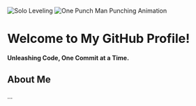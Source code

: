 ![Solo Leveling](https://example.com/solo_leveling_image.jpg)
![One Punch Man Punching Animation](https://example.com/one_punch_man_animation.gif)

# Welcome to My GitHub Profile!
**Unleashing Code, One Commit at a Time.**

## About Me
...
